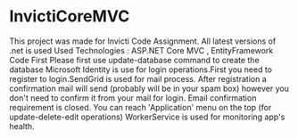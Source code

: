 # InvictiCoreMVC

This project was made for Invicti Code Assignment.
All latest versions of .net is used
Used Technologies : ASP.NET Core MVC , EntityFramework Code First
Please first use update-database command to create the database
Microsoft Identity is use for login operations.First you need to register to login.SendGrid is used for mail process.
After registration a confirmation mail will send (probably will be in your spam box) however you don't need to confirm it from your mail for login.
Email confirmation requirement is closed.
You can reach 'Application' menu on the top (for update-delete-edit operations)
WorkerService is used for monitoring app's health.

